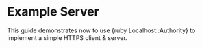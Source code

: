 # Example Server

This guide demonstrates now to use {ruby Localhost::Authority} to implement a simple HTTPS client & server.
